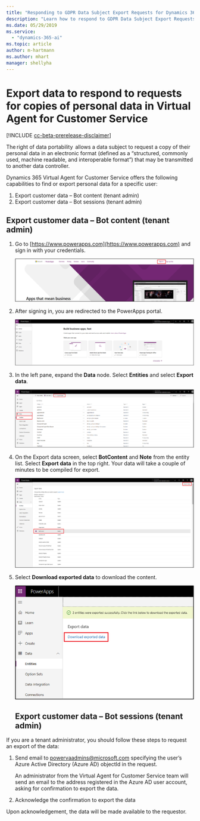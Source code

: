 ```yaml
---
title: "Responding to GDPR Data Subject Export Requests for Dynamics 365 Virtual Agent for Customer Service"
description: "Learn how to respond​ to GDPR Data Subject Export Requests for Dynamics 365 Virtual Agent for Customer Service."
ms.date: 05/29/2019
ms.service:
  - "dynamics-365-ai"
ms.topic: article
author: m-hartmann
ms.author: mhart
manager: shellyha
---
```


# Export data to respond to requests for copies of personal data in Virtual Agent for Customer Service

[!INCLUDE [cc-beta-prerelease-disclaimer](../includes/cc-beta-prerelease-disclaimer.md)]

The right of data portability  allows a data subject to request a copy of their personal data in an electronic format (defined as a “structured, commonly used, machine readable, and interoperable format”) that may be transmitted to another data controller.

Dynamics 365 Virtual Agent for Customer Service offers the following capabilities to find or export personal data for a specific user:

1. Export customer data – Bot content (tenant admin)
2. Export customer data – Bot sessions (tenant admin)

## Export customer data – Bot content (tenant admin)

1. Go to [https://www.powerapps.com](https://www.powerapps.com) and sign in with your credentials.

   ![Sign in to powerapps.com](media/export-1.png)

2. After signing in, you are redirected to the PowerApps portal.

   ![PowerApps portal](media/export-2.png)

3. In the left pane, expand the **Data** node. Select **Entities** and select **Export data**.

   ![Clickpath to export data](media/export-3.png)

4. On the Export data screen, select **BotContent** and **Note** from the entity list. Select **Export data** in the top right. Your data will take a couple of minutes to be compiled for export.

   ![Select entities for export](media/export-4.png)

5. Select **Download exported data** to download the content.

   ![Download exported data](media/export-6.png)

   ## Export customer data – Bot sessions (tenant admin)
 
If you are a tenant administrator, you should follow these steps to request an export of the data:

1. Send email to powervaadmins@microsoft.com specifying the user’s Azure Active Directory (Azure AD) objectId in the request.

   An administrator from the Virtual Agent for Customer Service team will send an email to the address registered in the Azure AD user account, asking for confirmation to export the data.

2. Acknowledge the confirmation to export the data

Upon acknowledgement, the data will be made available to the requestor.
